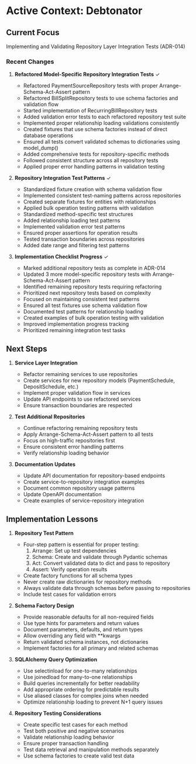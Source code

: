 # Active Context: Debtonator

## Current Focus
Implementing and Validating Repository Layer Integration Tests (ADR-014)

### Recent Changes

1. **Refactored Model-Specific Repository Integration Tests** ✓
   - Refactored PaymentSourceRepository tests with proper Arrange-Schema-Act-Assert pattern
   - Refactored BillSplitRepository tests to use schema factories and validation flow
   - Started implementation of RecurringBillRepository tests
   - Added validation error tests to each refactored repository test suite
   - Implemented proper relationship loading validations consistently
   - Created fixtures that use schema factories instead of direct database operations
   - Ensured all tests convert validated schemas to dictionaries using model_dump()
   - Added comprehensive tests for repository-specific methods
   - Followed consistent structure across all repository tests
   - Applied proper error handling patterns in validation testing

2. **Repository Integration Test Patterns** ✓
   - Standardized fixture creation with schema validation flow
   - Implemented consistent test-naming patterns across repositories
   - Created separate fixtures for entities with relationships
   - Applied bulk operation testing patterns with validation
   - Standardized method-specific test structures
   - Added relationship loading test patterns
   - Implemented validation error test patterns
   - Ensured proper assertions for operation results
   - Tested transaction boundaries across repositories
   - Added date range and filtering test patterns

3. **Implementation Checklist Progress** ✓
   - Marked additional repository tests as complete in ADR-014
   - Updated 3 more model-specific repository tests with Arrange-Schema-Act-Assert pattern
   - Identified remaining repository tests requiring refactoring
   - Prioritized next repository tests based on complexity
   - Focused on maintaining consistent test patterns
   - Ensured all test fixtures use schema validation flow
   - Documented test patterns for relationship loading
   - Created examples of bulk operation testing with validation
   - Improved implementation progress tracking
   - Prioritized remaining integration test tasks


## Next Steps

1. **Service Layer Integration**
   - Refactor remaining services to use repositories
   - Create services for new repository models (PaymentSchedule, DepositSchedule, etc.)
   - Implement proper validation flow in services
   - Update API endpoints to use refactored services
   - Ensure transaction boundaries are respected

2. **Test Additional Repositories**
   - Continue refactoring remaining repository tests
   - Apply Arrange-Schema-Act-Assert pattern to all tests
   - Focus on high-traffic repositories first
   - Ensure consistent error handling patterns
   - Verify relationship loading behavior

3. **Documentation Updates**
   - Update API documentation for repository-based endpoints
   - Create service-to-repository integration examples
   - Document common repository usage patterns
   - Update OpenAPI documentation
   - Create examples of service-repository integration

## Implementation Lessons

1. **Repository Test Pattern**
   - Four-step pattern is essential for proper testing:
     1. Arrange: Set up test dependencies
     2. Schema: Create and validate through Pydantic schemas
     3. Act: Convert validated data to dict and pass to repository
     4. Assert: Verify operation results
   - Create factory functions for all schema types
   - Never create raw dictionaries for repository methods
   - Always validate data through schemas before passing to repositories
   - Include test cases for validation errors

2. **Schema Factory Design**
   - Provide reasonable defaults for all non-required fields
   - Use type hints for parameters and return values
   - Document parameters, defaults, and return types
   - Allow overriding any field with **kwargs
   - Return validated schema instances, not dictionaries
   - Implement factories for all primary and related schemas

3. **SQLAlchemy Query Optimization**
   - Use selectinload for one-to-many relationships
   - Use joinedload for many-to-one relationships
   - Build queries incrementally for better readability
   - Add appropriate ordering for predictable results
   - Use aliased classes for complex joins when needed
   - Optimize relationship loading to prevent N+1 query issues

4. **Repository Testing Considerations**
   - Create specific test cases for each method
   - Test both positive and negative scenarios
   - Validate relationship loading behavior
   - Ensure proper transaction handling
   - Test data retrieval and manipulation methods separately
   - Use schema factories to create valid test data
